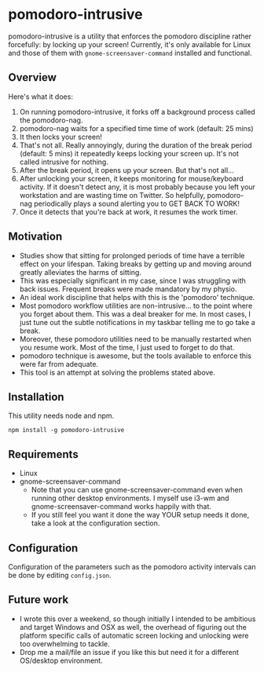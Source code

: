 # pomodoro-intrusive

pomodoro-intrusive is a utility that enforces the pomodoro discipline rather forcefully: by locking up your screen!
Currently, it's only available for Linux and those of them with `gnome-screensaver-command` installed and functional.

## Overview

Here's what it does:

1) On running pomodoro-intrusive, it forks off a background process called the pomodoro-nag.
2) pomodoro-nag waits for a specified time time of work (default: 25 mins)
3) It then locks your screen!
4) That's not all. Really annoyingly, during the duration of the break period (default: 5 mins) it repeatedly keeps locking your screen up. It's not called intrusive for nothing.
5) After the break period, it opens up your screen. But that's not all...
6) After unlocking your screen, it keeps monitoring for mouse/keyboard activity. If it doesn't detect any, it is most probably because you left your workstation and are wasting time on Twitter. So helpfully, pomodoro-nag periodically plays a sound alerting you to GET BACK TO WORK!
7) Once it detects that you're back at work, it resumes the work timer.

## Motivation

- Studies show that sitting for prolonged periods of time have a terrible effect on your lifespan. Taking breaks by getting up and moving around greatly alleviates the harms of sitting.
- This was especially significant in my case, since I was struggling with back issues. Frequent breaks were made mandatory by my physio.
- An ideal work discipline that helps with this is the 'pomodoro' technique.
- Most pomodoro workflow utilities are non-intrusive... to the point where you forget about them. This was a deal breaker for me. In most cases, I just tune out the subtle notifications in my taskbar telling me to go take a break.
- Moreover, these pomodoro utilities need to be manually restarted when you resume work. Most of the time, I just used to forget to do that.
- pomodoro technique is awesome, but the tools available to enforce this were far from adequate.
- This tool is an attempt at solving the problems stated above.

## Installation

This utility needs node and npm.

```
npm install -g pomodoro-intrusive
```

## Requirements

- Linux
- gnome-screensaver-command
    - Note that you can use gnome-screensaver-command even when running other desktop environments. I myself use i3-wm and gnome-screensaver-command works happily with that.
    - If you still feel you want it done the way YOUR setup needs it done, take a look at the configuration section.

## Configuration

Configuration of the parameters such as the pomodoro activity intervals can be done by editing `config.json`.

## Future work

- I wrote this over a weekend, so though initially I intended to be ambitious and target Windows and OSX as well, the overhead of figuring out the platform specific calls of automatic screen locking and unlocking were too overwhelming to tackle.
- Drop me a mail/file an issue if you like this but need it for a different OS/desktop environment.
